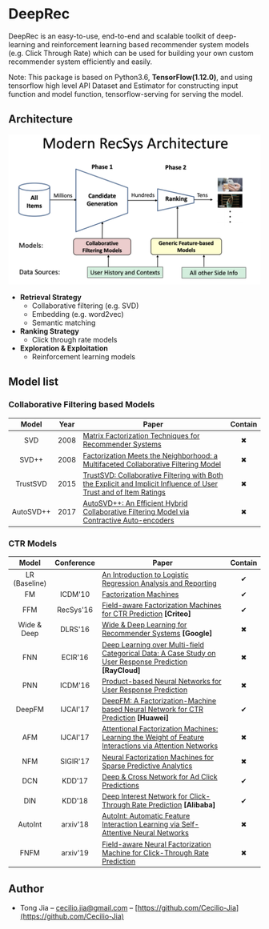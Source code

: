 # DeepRec

DeepRec is an easy-to-use, end-to-end and scalable toolkit of deep-learning and reinforcement learning based recommender system models (e.g. Click Through Rate) which can be used for building your own custom recommender system efficiently and easily.

Note: This package is based on Python3.6, **TensorFlow(1.12.0)**, and using tensorflow high level API Dataset and Estimator for constructing input function and model function, tensorflow-serving for serving the model.


## Architecture

![modern-recsys-arch](./docs/figure/modern-recsys-arch.png)

* **Retrieval Strategy**
  * Collaborative filtering (e.g. SVD)
  * Embedding (e.g. word2vec)
  * Semantic matching
* **Ranking Strategy**
  * Click through rate models
* **Exploration & Exploitation**
  * Reinforcement learning models



## Model list

### Collaborative Filtering based Models

|   Model   | Year | Paper                                                        | Contain |
| :-------: | :--: | ------------------------------------------------------------ | :-----: |
|    SVD    | 2008 | [Matrix Factorization Techniques for Recommender Systems](https://datajobs.com/data-science-repo/Recommender-Systems-[Netflix].pdf) |    ✖    |
|   SVD++   | 2008 | [Factorization Meets the Neighborhood: a Multifaceted Collaborative Filtering Model](https://www.cs.rochester.edu/twiki/pub/Main/HarpSeminar/Factorization_Meets_the_Neighborhood-_a_Multifaceted_Collaborative_Filtering_Model.pdf) |    ✖    |
| TrustSVD  | 2015 | [TrustSVD: Collaborative Filtering with Both the Explicit and Implicit Influence of User Trust and of Item Ratings](https://www.librec.net/luckymoon.me/papers/guo2015trustsvd.pdf) |    ✖    |
| AutoSVD++ | 2017 | [AutoSVD++: An Efficient Hybrid Collaborative Filtering Model via Contractive Auto-encoders](https://arxiv.org/pdf/1704.00551.pdf) |    ✖    |

### CTR Models

|     Model     | Conference | Paper                                                        | Contain |
| :-----------: | :--------: | ------------------------------------------------------------ | :-----: |
| LR (Baseline) |            | [An Introduction to Logistic Regression Analysis and Reporting](https://datajobs.com/data-science-repo/Logistic-Regression-[Peng-et-al].pdf) |    ✔    |
|      FM       |  ICDM'10   | [Factorization Machines](https://www.csie.ntu.edu.tw/~b97053/paper/Rendle2010FM.pdf) |    ✔   |
|      FFM      | RecSys'16  | [Field-aware Factorization Machines for CTR Prediction](https://www.csie.ntu.edu.tw/~cjlin/papers/ffm.pdf) **[Criteo]** |    ✔    |
|  Wide & Deep  |  DLRS'16   | [Wide & Deep Learning for Recommender Systems](https://arxiv.org/pdf/1606.07792.pdf) **[Google]** |    ✖    |
|      FNN      |  ECIR'16   | [Deep Learning over Multi-field Categorical Data: A Case Study on User Response Prediction](https://arxiv.org/abs/1601.02376) **[RayCloud]** |    ✖    |
|      PNN      |  ICDM'16   | [Product-based Neural Networks for User Response Prediction](https://arxiv.org/pdf/1611.00144.pdf) |    ✖    |
|    DeepFM     |  IJCAI'17  | [DeepFM: A Factorization-Machine based Neural Network for CTR Prediction](https://www.ijcai.org/proceedings/2017/0239.pdf) **[Huawei]** |    ✔    |
|      AFM      |  IJCAI'17  | [Attentional Factorization Machines: Learning the Weight of Feature Interactions via Attention Networks](https://www.ijcai.org/proceedings/2017/0435.pdf) |    ✖    |
|      NFM      |  SIGIR'17  | [Neural Factorization Machines for Sparse Predictive Analytics](https://arxiv.org/pdf/1708.05027.pdf) |    ✖    |
|      DCN      |   KDD'17   | [Deep & Cross Network for Ad Click Predictions](https://arxiv.org/pdf/1708.05123.pdf) |    ✔    |
|      DIN      |   KDD'18   | [Deep Interest Network for Click-Through Rate Prediction](https://arxiv.org/pdf/1706.06978.pdf) **[Alibaba]** |    ✔    |
|    AutoInt    |  arxiv'18  | [AutoInt: Automatic Feature Interaction Learning via Self-Attentive Neural Networks](https://arxiv.org/pdf/1810.11921.pdf) |    ✖    |
|     FNFM      |  arxiv'19  | [Field-aware Neural Factorization Machine for Click-Through Rate Prediction](https://arxiv.org/pdf/1902.09096.pdf) |    ✖    |


## Author

* Tong Jia – cecilio.jia@gmail.com – [https://github.com/Cecilio-Jia](https://github.com/Cecilio-Jia)